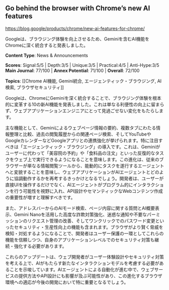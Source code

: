 ## Go behind the browser with Chrome’s new AI features

https://blog.google/products/chrome/new-ai-features-for-chrome/

Googleは、ブラウジング体験を向上させるため、Geminiを含むAI機能をChromeに深く統合すると発表しました。

**Content Type**: News & Announcements

**Scores**: Signal:5/5 | Depth:3/5 | Unique:3/5 | Practical:4/5 | Anti-Hype:3/5
**Main Journal**: 77/100 | **Annex Potential**: 71/100 | **Overall**: 72/100

**Topics**: [[Chrome AI機能, Gemini統合, エージェンティック・ブラウジング, AI検索, ブラウザセキュリティ]]

Googleは、ChromeにGeminiを深く統合することで、ブラウジング体験を根本的に変革する10の新AI機能を発表しました。これは単なる利便性の向上に留まらず、ウェブアプリケーションエンジニアにとって見過ごせない変化をもたらします。

主な機能として、Geminiによるウェブページ情報の要約、複数タブにわたる情報整理と比較、過去の閲覧履歴からの関連ページ検索、そしてYouTubeやGoogleカレンダーなどGoogleアプリとの連携強化が挙げられます。特に注目すべきは「エージェンティック・ブラウジング」の導入です。これは、Geminiがユーザーに代わって「美容院の予約」や「食料品の注文」といった反復的なタスクをウェブ上で実行できるようになることを意味します。この進化は、従来のブラウザーが単なる情報閲覧ツールから、能動的にタスクを遂行するエージェントへと変貌することを意味し、ウェブアプリケーションがAIエージェントとどのように協調動作するかを再考するきっかけとなるでしょう。開発者は、ユーザーが直接UIを操作するだけでなく、AIエージェントがプログラム的にインタラクションを行う可能性を視野に入れ、API設計やセマンティックなWebコンテンツ作成の重要性が増すと理解すべきです。

また、アドレスバーからのAIモード検索、ページ内容に関する質問とAI概要表示、Gemini Nanoを活用した高度な詐欺対策強化、迷惑な通知や不要なパーミッションのリクエスト管理の改善、そしてワンクリックでのパスワード変更といったセキュリティ・生産性向上の機能も含まれます。ブラウザがより賢く脅威を検知・対処するようになることで、開発者はユーザー保護の一環としてこれらの機能を信頼しつつ、自身のアプリケーションレベルでのセキュリティ対策も継続・強化する必要があります。

これらのアップデートは、ウェブ開発者がユーザー体験設計やセキュリティ対策を考える上で、AIがもたらす新たなインタラクションモデルを考慮する必要があることを示唆しています。AIエージェントによる自動化が進む中で、ウェブサービスの提供方法やAPI設計にも影響が及ぶ可能性があり、この進化するブラウザ環境への適応が今後の開発において特に重要となるでしょう。